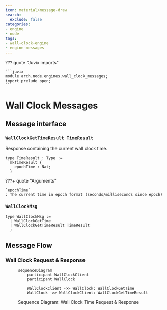 ```yaml
---
icon: material/message-draw
search:
  exclude: false
categories:
- engine
- node
tags:
- wall-clock-engine
- engine-messages
---
```


??? quote "Juvix imports"

    ```juvix
    module arch.node.engines.wall_clock_messages;
    import prelude open;
    ```

# Wall Clock Messages

## Message interface

### `WallClockGetTimeResult TimeResult`

Response containing the current wall clock time.

<!-- --8<-- [start:TimeResult] -->
```juvix
type TimeResult : Type :=
  mkTimeResult {
    epochTime : Nat;
  }
```
<!-- --8<-- [end:TimeResult] -->

???+ quote "Arguments"

    `epochTime`
    : The current time in epoch format (seconds/milliseconds since epoch)

### `WallClockMsg`

<!-- --8<-- [start:WallClockMsg] -->
```juvix
type WallClockMsg :=
  | WallClockGetTime
  | WallClockGetTimeResult TimeResult
  ;
```
<!-- --8<-- [end:WallClockMsg] -->

## Message Flow

### Wall Clock Request & Response

<!-- --8<-- [start:message-sequence-diagram-gettime] -->
<figure markdown="span">

```mermaid
sequenceDiagram
    participant WallClockClient
    participant WallClock

    WallClockClient ->> WallClock: WallClockGetTime
    WallClock ->> WallClockClient: WallClockGetTimeResult
```

<figcaption markdown="span">
Sequence Diagram: Wall Clock Time Request & Response
</figcaption>
</figure>
<!-- --8<-- [end:message-sequence-diagram-gettime] -->
